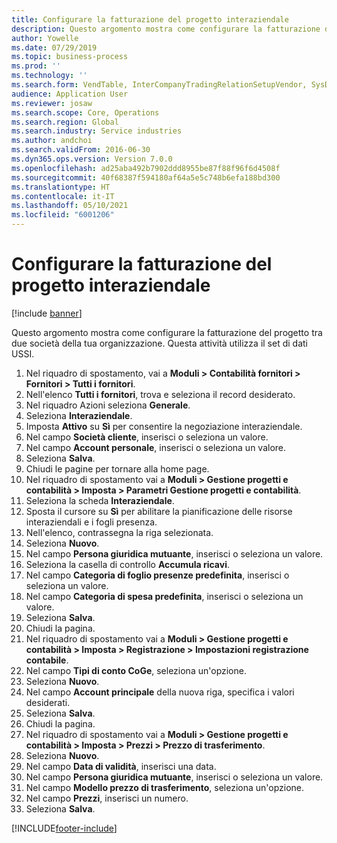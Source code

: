 ```yaml
---
title: Configurare la fatturazione del progetto interaziendale
description: Questo argomento mostra come configurare la fatturazione del progetto tra due società della tua organizzazione.
author: Yowelle
ms.date: 07/29/2019
ms.topic: business-process
ms.prod: ''
ms.technology: ''
ms.search.form: VendTable, InterCompanyTradingRelationSetupVendor, SysDataAreaSelectLookup, ProjParameters, ProjPosting, ProjTransferPrice
audience: Application User
ms.reviewer: josaw
ms.search.scope: Core, Operations
ms.search.region: Global
ms.search.industry: Service industries
ms.author: andchoi
ms.search.validFrom: 2016-06-30
ms.dyn365.ops.version: Version 7.0.0
ms.openlocfilehash: ad25aba492b7902ddd8955be87f88f96f6d4508f
ms.sourcegitcommit: 40f68387f594180af64a5e5c748b6efa188bd300
ms.translationtype: HT
ms.contentlocale: it-IT
ms.lasthandoff: 05/10/2021
ms.locfileid: "6001206"
---
```

# <a name="configure-intercompany-project-invoicing"></a>Configurare la fatturazione del progetto interaziendale

[!include [banner](../../includes/banner.md)]

Questo argomento mostra come configurare la fatturazione del progetto tra due società della tua organizzazione. Questa attività utilizza il set di dati USSI.

1. Nel riquadro di spostamento, vai a **Moduli > Contabilità fornitori > Fornitori > Tutti i fornitori**.
2. Nell'elenco **Tutti i fornitori**, trova e seleziona il record desiderato.
3. Nel riquadro Azioni seleziona **Generale**.
4. Seleziona **Interaziendale**.
5. Imposta **Attivo** su **Sì** per consentire la negoziazione interaziendale.
6. Nel campo **Società cliente**, inserisci o seleziona un valore.
7. Nel campo **Account personale**, inserisci o seleziona un valore.
8. Seleziona **Salva**.
9. Chiudi le pagine per tornare alla home page.
10. Nel riquadro di spostamento vai a **Moduli > Gestione progetti e contabilità > Imposta > Parametri Gestione progetti e contabilità**.
11. Seleziona la scheda **Interaziendale**.
12. Sposta il cursore su **Sì** per abilitare la pianificazione delle risorse interaziendali e i fogli presenza.
13. Nell'elenco, contrassegna la riga selezionata.
14. Seleziona **Nuovo**.
15. Nel campo **Persona giuridica mutuante**, inserisci o seleziona un valore.
16. Seleziona la casella di controllo **Accumula ricavi**.
17. Nel campo **Categoria di foglio presenze predefinita**, inserisci o seleziona un valore.
18. Nel campo **Categoria di spesa predefinita**, inserisci o seleziona un valore.
19. Seleziona **Salva**.
20. Chiudi la pagina.
21. Nel riquadro di spostamento vai a **Moduli > Gestione progetti e contabilità > Imposta > Registrazione > Impostazioni registrazione contabile**.
22. Nel campo **Tipi di conto CoGe**, seleziona un'opzione.
23. Seleziona **Nuovo**.
24. Nel campo **Account principale** della nuova riga, specifica i valori desiderati.
25. Seleziona **Salva**.
26. Chiudi la pagina.
27. Nel riquadro di spostamento vai a **Moduli > Gestione progetti e contabilità > Imposta > Prezzi > Prezzo di trasferimento**.
28. Seleziona **Nuovo**.
29. Nel campo **Data di validità**, inserisci una data.
30. Nel campo **Persona giuridica mutuante**, inserisci o seleziona un valore.
31. Nel campo **Modello prezzo di trasferimento**, seleziona un'opzione.
32. Nel campo **Prezzi**, inserisci un numero.
33. Seleziona **Salva**.



[!INCLUDE[footer-include](../../includes/footer-banner.md)]